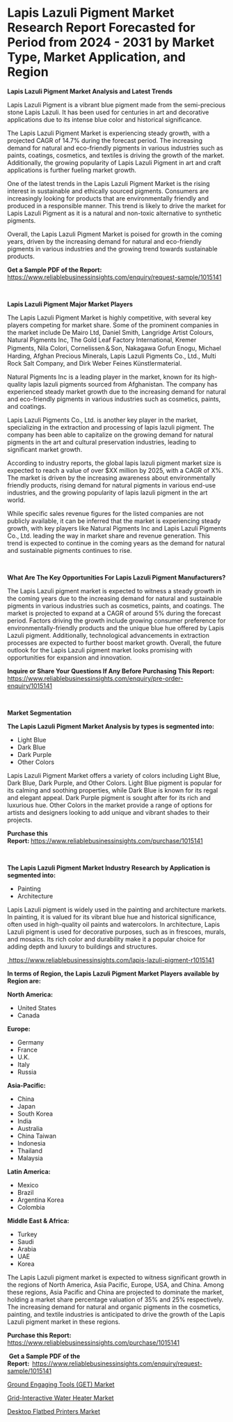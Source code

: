 <p><h1>Lapis Lazuli Pigment Market Research Report Forecasted for Period from 2024 -  2031 by Market Type, Market Application, and Region</h1></p><p><strong>Lapis Lazuli Pigment Market Analysis and Latest Trends</strong></p>
<p><p>Lapis Lazuli Pigment is a vibrant blue pigment made from the semi-precious stone Lapis Lazuli. It has been used for centuries in art and decorative applications due to its intense blue color and historical significance.</p><p>The Lapis Lazuli Pigment Market is experiencing steady growth, with a projected CAGR of 14.7% during the forecast period. The increasing demand for natural and eco-friendly pigments in various industries such as paints, coatings, cosmetics, and textiles is driving the growth of the market. Additionally, the growing popularity of Lapis Lazuli Pigment in art and craft applications is further fueling market growth.</p><p>One of the latest trends in the Lapis Lazuli Pigment Market is the rising interest in sustainable and ethically sourced pigments. Consumers are increasingly looking for products that are environmentally friendly and produced in a responsible manner. This trend is likely to drive the market for Lapis Lazuli Pigment as it is a natural and non-toxic alternative to synthetic pigments.</p><p>Overall, the Lapis Lazuli Pigment Market is poised for growth in the coming years, driven by the increasing demand for natural and eco-friendly pigments in various industries and the growing trend towards sustainable products.</p></p>
<p><strong>Get a Sample PDF of the Report:&nbsp;</strong> <a href="https://www.reliablebusinessinsights.com/enquiry/request-sample/1015141">https://www.reliablebusinessinsights.com/enquiry/request-sample/1015141</a></p>
<p>&nbsp;</p>
<p><strong>Lapis Lazuli Pigment Major Market Players</strong></p>
<p><p>The Lapis Lazuli Pigment Market is highly competitive, with several key players competing for market share. Some of the prominent companies in the market include De Mairo Ltd, Daniel Smith, Langridge Artist Colours, Natural Pigments Inc, The Gold Leaf Factory International, Kremer Pigments, Nila Colori, Cornelissen＆Son, Nakagawa Gofun Enogu, Michael Harding, Afghan Precious Minerals, Lapis Lazuli Pigments Co., Ltd., Multi Rock Salt Company, and Dirk Weber Feines Künstlermaterial.</p><p>Natural Pigments Inc is a leading player in the market, known for its high-quality lapis lazuli pigments sourced from Afghanistan. The company has experienced steady market growth due to the increasing demand for natural and eco-friendly pigments in various industries such as cosmetics, paints, and coatings.</p><p>Lapis Lazuli Pigments Co., Ltd. is another key player in the market, specializing in the extraction and processing of lapis lazuli pigment. The company has been able to capitalize on the growing demand for natural pigments in the art and cultural preservation industries, leading to significant market growth.</p><p>According to industry reports, the global lapis lazuli pigment market size is expected to reach a value of over $XX million by 2025, with a CAGR of X%. The market is driven by the increasing awareness about environmentally friendly products, rising demand for natural pigments in various end-use industries, and the growing popularity of lapis lazuli pigment in the art world.</p><p>While specific sales revenue figures for the listed companies are not publicly available, it can be inferred that the market is experiencing steady growth, with key players like Natural Pigments Inc and Lapis Lazuli Pigments Co., Ltd. leading the way in market share and revenue generation. This trend is expected to continue in the coming years as the demand for natural and sustainable pigments continues to rise.</p></p>
<p>&nbsp;</p>
<p><strong>What Are The Key Opportunities For Lapis Lazuli Pigment Manufacturers?</strong></p>
<p><p>The Lapis Lazuli pigment market is expected to witness a steady growth in the coming years due to the increasing demand for natural and sustainable pigments in various industries such as cosmetics, paints, and coatings. The market is projected to expand at a CAGR of around 5% during the forecast period. Factors driving the growth include growing consumer preference for environmentally-friendly products and the unique blue hue offered by Lapis Lazuli pigment. Additionally, technological advancements in extraction processes are expected to further boost market growth. Overall, the future outlook for the Lapis Lazuli pigment market looks promising with opportunities for expansion and innovation.</p></p>
<p><strong>Inquire or Share Your Questions If Any Before Purchasing This Report:</strong> <a href="https://www.reliablebusinessinsights.com/enquiry/pre-order-enquiry/1015141">https://www.reliablebusinessinsights.com/enquiry/pre-order-enquiry/1015141</a></p>
<p>&nbsp;</p>
<p><strong>Market Segmentation</strong></p>
<p><strong>The Lapis Lazuli Pigment Market Analysis by types is segmented into:</strong></p>
<p><ul><li>Light Blue</li><li>Dark Blue</li><li>Dark Purple</li><li>Other Colors</li></ul></p>
<p><p>Lapis Lazuli Pigment Market offers a variety of colors including Light Blue, Dark Blue, Dark Purple, and Other Colors. Light Blue pigment is popular for its calming and soothing properties, while Dark Blue is known for its regal and elegant appeal. Dark Purple pigment is sought after for its rich and luxurious hue. Other Colors in the market provide a range of options for artists and designers looking to add unique and vibrant shades to their projects.</p></p>
<p><strong>Purchase this Report:&nbsp;</strong><a href="https://www.reliablebusinessinsights.com/purchase/1015141">https://www.reliablebusinessinsights.com/purchase/1015141</a></p>
<p>&nbsp;</p>
<p><strong>The Lapis Lazuli Pigment Market Industry Research by Application is segmented into:</strong></p>
<p><ul><li>Painting</li><li>Architecture</li></ul></p>
<p><p>Lapis Lazuli pigment is widely used in the painting and architecture markets. In painting, it is valued for its vibrant blue hue and historical significance, often used in high-quality oil paints and watercolors. In architecture, Lapis Lazuli pigment is used for decorative purposes, such as in frescoes, murals, and mosaics. Its rich color and durability make it a popular choice for adding depth and luxury to buildings and structures.</p></p>
<p><a href="https://www.reliablebusinessinsights.com/lapis-lazuli-pigment-r1015141">&nbsp;https://www.reliablebusinessinsights.com/lapis-lazuli-pigment-r1015141</a></p>
<p><strong>In terms of Region, the Lapis Lazuli Pigment Market Players available by Region are:</strong></p>
<p>
    <p> <strong> North America: </strong>
        <ul>
            <li>United States</li>
            <li>Canada</li>
        </ul>
        </p> 
    <p> <strong> Europe: </strong>
        <ul>
            <li>Germany</li>
            <li>France</li>
            <li>U.K.</li>
            <li>Italy</li>
            <li>Russia</li>
        </ul>
        </p> 
    <p> <strong> Asia-Pacific: </strong>
        <ul>
            <li>China</li>
            <li>Japan</li>
            <li>South Korea</li>
            <li>India</li>
            <li>Australia</li>
            <li>China Taiwan</li>
            <li>Indonesia</li>
            <li>Thailand</li>
            <li>Malaysia</li>
        </ul>
        </p> 
    <p> <strong> Latin America: </strong>
        <ul>
            <li>Mexico</li>
            <li>Brazil</li>
            <li>Argentina Korea</li>
            <li>Colombia</li>
        </ul>
        </p> 
    <p> <strong> Middle East & Africa: </strong>
        <ul>
            <li>Turkey</li>
            <li>Saudi</li>
            <li>Arabia</li>
            <li>UAE</li>
            <li>Korea</li>
        </ul>
    </p>
    </p>
<p><p>The Lapis Lazuli pigment market is expected to witness significant growth in the regions of North America, Asia Pacific, Europe, USA, and China. Among these regions, Asia Pacific and China are projected to dominate the market, holding a market share percentage valuation of 35% and 25% respectively. The increasing demand for natural and organic pigments in the cosmetics, painting, and textile industries is anticipated to drive the growth of the Lapis Lazuli pigment market in these regions.</p></p>
<p><strong>Purchase this Report: </strong><a href="https://www.reliablebusinessinsights.com/purchase/1015141">https://www.reliablebusinessinsights.com/purchase/1015141</a></p>
<p>&nbsp;<strong>Get a Sample PDF of the Report:&nbsp;&nbsp;</strong><a href="https://www.reliablebusinessinsights.com/enquiry/request-sample/1015141">https://www.reliablebusinessinsights.com/enquiry/request-sample/1015141</a></p>
<p><strong></strong></p>
<p><p><a href="https://github.com/suitykhatun12/Market-Research-Report-List-1/blob/main/ground-engaging-tools-get-market.md">Ground Engaging Tools (GET) Market</a></p><p><a href="https://github.com/khadijahesham19/Market-Research-Report-List-1/blob/main/grid-interactive-water-heater-market.md">Grid-Interactive Water Heater Market</a></p><p><a href="https://github.com/mhrnetwork1/Market-Research-Report-List-1/blob/main/desktop-flatbed-printers-market.md">Desktop Flatbed Printers Market</a></p></p>